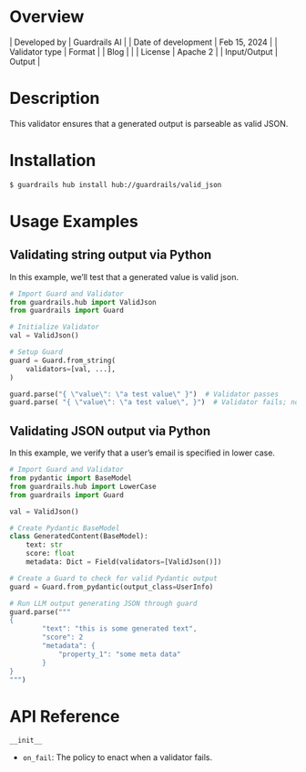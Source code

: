 # Overview

| Developed by | Guardrails AI |
| Date of development | Feb 15, 2024 |
| Validator type | Format |
| Blog |  |
| License | Apache 2 |
| Input/Output | Output |

# Description

This validator ensures that a generated output is parseable as valid JSON.

# Installation

```bash
$ guardrails hub install hub://guardrails/valid_json
```

# Usage Examples

## Validating string output via Python

In this example, we’ll test that a generated value is valid json.

```python
# Import Guard and Validator
from guardrails.hub import ValidJson
from guardrails import Guard

# Initialize Validator
val = ValidJson()

# Setup Guard
guard = Guard.from_string(
    validators=[val, ...],
)

guard.parse("{ \"value\": \"a test value\" }")  # Validator passes
guard.parse( "{ \"value\": \"a test value\", }")  # Validator fails; note the trailing comma
```

## Validating JSON output via Python

In this example, we verify that a user’s email is specified in lower case.

```python
# Import Guard and Validator
from pydantic import BaseModel
from guardrails.hub import LowerCase
from guardrails import Guard

val = ValidJson()

# Create Pydantic BaseModel
class GeneratedContent(BaseModel):
    text: str
    score: float
    metadata: Dict = Field(validators=[ValidJson()])

# Create a Guard to check for valid Pydantic output
guard = Guard.from_pydantic(output_class=UserInfo)

# Run LLM output generating JSON through guard
guard.parse("""
{
		"text": "this is some generated text",
        "score": 2
		"metadata": {
            "property_1": "some meta data"
        }
}
""")
```

# API Reference

`__init__`
- `on_fail`: The policy to enact when a validator fails.